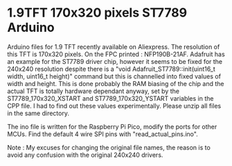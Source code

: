 # 1.9TFT 170x320 pixels ST7789 Arduino

Arduino files for 1.9 TFT recently available on Aliexpress. The resolution of this TFT is 170x320 pixels. On the FPC printed : NFP190B-21AF.  Adafruit has an example for the ST7789 driver chip, however it seems to be fixed for the 240x240 resolution despite there is a "void Adafruit_ST7789::init(uint16_t width, uint16_t height)" command but this is channelled into fixed values of width and height. This is done probably the RAM biasing of the chip and the actual TFT is totally hardware dependant anyway, set by the ST7789_170x320_XSTART and ST7789_170x320_YSTART variables in the CPP file. I had to find out these values experimentally. Please unzip all files in the same directory. 

The ino file is written for the Raspberry Pi Pico, modify the ports for other MCUs.  Find the default 4 wire SPI pins with "read_actual_pins.ino".

Note : My excuses for changing the original file names, the reason is to avoid any confusion with the original 240x240 drivers.
